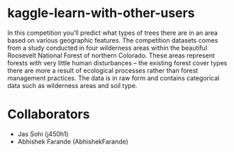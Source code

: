 # kaggle-learn-with-other-users
In this competition you’ll predict what types of trees there are in an area based on various geographic features.  The competition datasets comes from a study conducted in four wilderness areas within the beautiful Roosevelt National Forest of northern Colorado. These areas represent forests with very little human disturbances – the existing forest cover types there are more a result of ecological processes rather than forest management practices.  The data is in raw form and contains categorical data such as wilderness areas and soil type.

# Collaborators

* Jas Sohi (j450h1)
* Abhishek Farande (AbhishekFarande)
